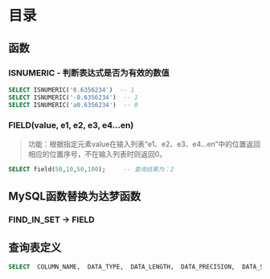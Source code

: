 # 目录

## 函数

### ISNUMERIC - 判断表达式是否为有效的数值

``` sql
SELECT ISNUMERIC('0.6356234')  -- 1
SELECT ISNUMERIC('-0.6356234')  -- 1
SELECT ISNUMERIC('a0.6356234')  -- 0
```

### FIELD(value, e1, e2, e3, e4...en)
> 功能：根据指定元素value在输入列表“e1、e2、e3、e4...en”中的位置返回相应的位置序号，不在输入列表时则返回0。

``` sql
SELECT field(50,10,50,100);     -- 查询结果为：2
```

## MySQL函数替换为达梦函数

### FIND_IN_SET -> FIELD

## 查询表定义

``` sql
SELECT  COLUMN_NAME,  DATA_TYPE,  DATA_LENGTH,  DATA_PRECISION,  DATA_SCALE,  NULLABLE FROM  DBA_TAB_COLUMNS WHERE TABLE_NAME = 'DICTIONARY';
```